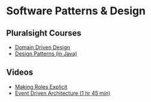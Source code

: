 # Software Patterns & Design

## Pluralsight Courses

-   [Domain Driven Design](https://www.pluralsight.com/paths/domain-driven-design)
-   [Design Patterns (in Java)](https://www.pluralsight.com/paths/design-patterns-in-java) 


## Videos

-   [Making Roles Explicit](https://www.infoq.com/presentations/Making-Roles-Explicit-Udi-Dahan/?itm_source=infoq&itm_campaign=user_page&itm_medium=link)
-   [Event Driven Architecture (1 hr 45 min)](https://skillsmatter.com/skillscasts/5090-loosely-coupled-orchestration-with-messaging)

